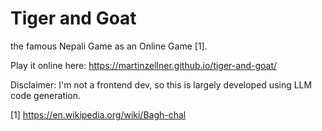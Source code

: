 # Tiger and Goat

the famous Nepali Game as an Online Game [1].

Play it online here: https://martinzellner.github.io/tiger-and-goat/

Disclaimer: I'm not a frontend dev, so this is largely developed using LLM code generation.

[1] https://en.wikipedia.org/wiki/Bagh-chal
